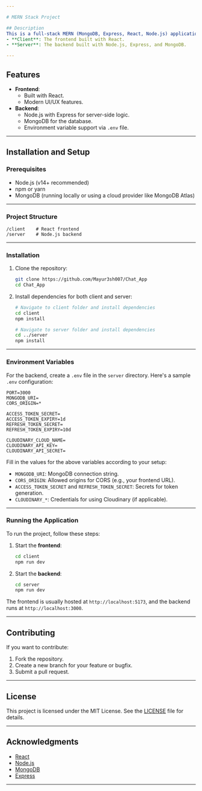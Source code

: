 ```yaml
---

# MERN Stack Project

## Description
This is a full-stack MERN (MongoDB, Express, React, Node.js) application. The project is divided into two main parts:
- **Client**: The frontend built with React.
- **Server**: The backend built with Node.js, Express, and MongoDB.

---
```


## Features
- **Frontend**:
  - Built with React.
  - Modern UI/UX features.
- **Backend**:
  - Node.js with Express for server-side logic.
  - MongoDB for the database.
  - Environment variable support via `.env` file.

---

## Installation and Setup

### Prerequisites
- Node.js (v14+ recommended)
- npm or yarn
- MongoDB (running locally or using a cloud provider like MongoDB Atlas)

---

### Project Structure
```
/client    # React frontend
/server    # Node.js backend
```

---

### Installation
1. Clone the repository:
   ```bash
   git clone https://github.com/Mayur3sh007/Chat_App
   cd Chat_App
   ```

2. Install dependencies for both client and server:
   ```bash
   # Navigate to client folder and install dependencies
   cd client
   npm install

   # Navigate to server folder and install dependencies
   cd ../server
   npm install
   ```

---

### Environment Variables
For the backend, create a `.env` file in the `server` directory. Here's a sample `.env` configuration:

```env
PORT=3000
MONGODB_URI=
CORS_ORIGIN=*

ACCESS_TOKEN_SECRET=
ACCESS_TOKEN_EXPIRY=1d
REFRESH_TOKEN_SECRET=
REFRESH_TOKEN_EXPIRY=10d

CLOUDINARY_CLOUD_NAME=
CLOUDINARY_API_KEY=
CLOUDINARY_API_SECRET=
```

Fill in the values for the above variables according to your setup:
- `MONGODB_URI`: MongoDB connection string.
- `CORS_ORIGIN`: Allowed origins for CORS (e.g., your frontend URL).
- `ACCESS_TOKEN_SECRET` and `REFRESH_TOKEN_SECRET`: Secrets for token generation.
- `CLOUDINARY_*`: Credentials for using Cloudinary (if applicable).

---

### Running the Application
To run the project, follow these steps:

1. Start the **frontend**:
   ```bash
   cd client
   npm run dev
   ```

2. Start the **backend**:
   ```bash
   cd server
   npm run dev
   ```

The frontend is usually hosted at `http://localhost:5173`, and the backend runs at `http://localhost:3000`.

---

## Contributing
If you want to contribute:
1. Fork the repository.
2. Create a new branch for your feature or bugfix.
3. Submit a pull request.

---

## License
This project is licensed under the MIT License. See the [LICENSE](./LICENSE) file for details.

---

## Acknowledgments
- [React](https://reactjs.org/)
- [Node.js](https://nodejs.org/)
- [MongoDB](https://www.mongodb.com/)
- [Express](https://expressjs.com/)

---

